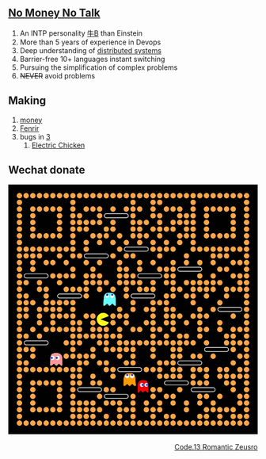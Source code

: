## [No Money No Talk](https://www.youtube.com/watch?v=8nR_B6TqRMM&ab_channel=SebastianJohn)

1. An INTP personality [牛B](https://github.com/zeusro/quantum) than Einstein
1. More than 5 years of experience in Devops
3. Deep understanding of [distributed systems](https://www.bullshitprogram.com/distributed-husband-system/)
5. Barrier-free 10+ languages instant switching
1. Pursuing the simplification of complex problems
8. ~~NEVER~~ avoid problems

## Making

1. [money](https://github.com/p-program/money)
1. [Fenrir](https://github.com/p-program/Fenrir)
1. bugs in [3](https://github.com/zeusro/math/blob/main/n/3.md)
    1. [Electric Chicken](doing/ec.md)

## Wechat donate

![image](pay.png)

<div align="right">
  <a href="https://github.com/zeusro/C13">Code.13 Romantic Zeusro</a>
</div>

